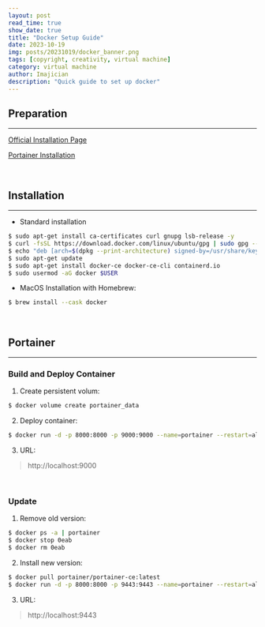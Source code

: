 ```yaml
---
layout: post
read_time: true
show_date: true
title: "Docker Setup Guide"
date: 2023-10-19
img: posts/20231019/docker_banner.png
tags: [copyright, creativity, virtual machine]
category: virtual machine
author: Imajician
description: "Quick guide to set up docker"
---
```


## Preparation
--------

[Official Installation Page](https://docs.docker.com/get-docker/)

[Portainer Installation](https://docs.portainer.io/contribute/build/mac)

<br>

## Installation 
-----------
- Standard installation
```bash
$ sudo apt-get install ca-certificates curl gnupg lsb-release -y
$ curl -fsSL https://download.docker.com/linux/ubuntu/gpg | sudo gpg --dearmor -o /usr/share/keyrings/docker-archive-keyring.gpg
$ echo "deb [arch=$(dpkg --print-architecture) signed-by=/usr/share/keyrings/docker-archive-keyring.gpg] https://download.docker.com/linux/ubuntu $(lsb_release -cs) stable" | sudo tee /etc/apt/sources.list.d/docker.list > /dev/null
$ sudo apt-get update
$ sudo apt-get install docker-ce docker-ce-cli containerd.io
$ sudo usermod -aG docker $USER
```

- MacOS Installation with Homebrew:
```bash
$ brew install --cask docker
```
<br>



## Portainer
-----------------

### Build and Deploy Container

1. Create persistent volum:
```bash
$ docker volume create portainer_data
```

2. Deploy container:
```bash
$ docker run -d -p 8000:8000 -p 9000:9000 --name=portainer --restart=always -v /var/run/docker.sock:/var/run/docker.sock -v portainer_data:/data portainer/portainer
```

3. URL: 
>http://localhost:9000
   
<br>

### Update
1. Remove old version:
```bash
$ docker ps -a | portainer
$ docker stop 0eab
$ docker rm 0eab
```

2. Install new version:
```bash
$ docker pull portainer/portainer-ce:latest
$ docker run -d -p 8000:8000 -p 9443:9443 --name=portainer --restart=always -v /var/run/docker.sock:/var/run/docker.sock -v portainer_data:/data portainer/portainer-ce
```

3. URL: 
>http://localhost:9443


